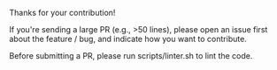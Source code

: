 Thanks for your contribution!

If you're sending a large PR (e.g., >50 lines), please open an issue first about the feature / bug, and indicate how you want to contribute.

Before submitting a PR, please run scripts/linter.sh to lint the code.

